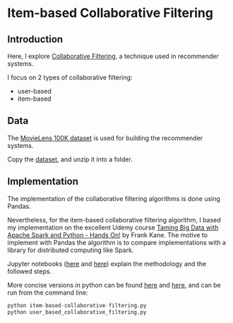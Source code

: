 # Item-based Collaborative Filtering

## Introduction


Here, I explore [Collaborative Filtering](https://en.wikipedia.org/wiki/Collaborative_filtering), a technique used in recommender systems.

I focus on 2 types of collaborative filtering: 
- user-based 
- item-based


## Data

The [MovieLens 100K dataset](https://grouplens.org/datasets/movielens/) is used for building the recommender systems.


Copy the [dataset](http://files.grouplens.org/datasets/movielens/ml-100k.zip), and unzip it into a folder.

## Implementation


The implementation of the collaborative filtering algorithms is done using Pandas. 

Nevertheless, for the item-based collaborative filtering algorithm, I based my implementation on the excellent Udemy course [Taming Big Data with Apache Spark and Python - Hands On!](https://www.udemy.com/course/taming-big-data-with-apache-spark-hands-on/) by Frank Kane. The motive to implement with Pandas the algorithm is to compare implementations with a library for distributed computing like Spark.


Jupyter notebooks ([here](item-based-collaborative-filtering.ipynb) and [here](user-based-collaborative-filtering.ipynb)) explain the methodology and the followed steps. 

More concise versions in python can be found [here](item-based-collaborative-filtering.py) and [here](user-based-collaborative-filtering.py), and can be run from the command line:

```python
python item-based-collaborative-filtering.py
python user_based_collaborative_filtering.py
```